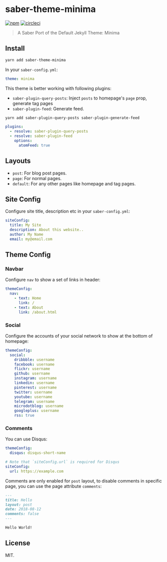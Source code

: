 # saber-theme-minima

[![npm](https://badgen.net/npm/v/saber-theme-minima)](https://npm.im/saber-theme-minima) [![circleci](https://badgen.net/circleci/github/saberland/saber-theme-minima/master)](https://circleci.com/gh/saberland/saber-theme-minima)

> A Saber Port of the Default Jekyll Theme: Minima

## Install

```bash
yarn add saber-theme-minima
```

In your `saber-config.yml`:

```yml
theme: minima
```

This theme is better working with following plugins:

- `saber-plugin-query-posts`: Inject `posts` to homepage's `page` prop, generate tag pages
- `saber-plugin-feed`: Generate feed.

```bash
yarn add saber-plugin-query-posts saber-plugin-generate-feed
```

```yml
plugins:
  - resolve: saber-plugin-query-posts
  - resolve: saber-plugin-feed
    options:
      atomFeed: true
```

## Layouts

- `post`: For blog post pages.
- `page`: For normal pages.
- `default`: For any other pages like homepage and tag pages.

## Site Config

Configure site title, description etc in your `saber-config.yml`:

```yml
siteConfig:
  title: My Site
  description: About this website..
  author: My Name
  email: my@email.com
```

## Theme Config

### Navbar

Configure `nav` to show a set of links in header:

```yml
themeConfig:
  nav:
    - text: Home
      link: /
    - text: About
      link: /about.html
```

### Social

Configure the accounts of your social network to show at the bottom of homepage:

```yml
themeConfig:
  social:
    dribbble: username
    facebook: username
    flickr: username
    github: username
    instagram: username
    linkedin: username
    pinterest: username
    twitter: username
    youtube: username
    telegram: username
    microdotblog: username
    googleplus: username
    rss: true 
```

### Comments

You can use Disqus:

```yml
themeConfig:
  disqus: disqus-short-name

# Note that `siteConfig.url` is required for Disqus
siteConfig:
  url: https://example.com
```

Comments are only enabled for `post` layout, to disable comments in specific page, you can use the page attribute `comments`:

```markdown
---
title: Hello
layout: post
date: 2018-08-12
comments: false
---

Hello World!
```

## License

MIT.
